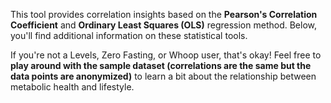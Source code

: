 This tool provides correlation insights based on the **Pearson's Correlation Coefficient** and 
**Ordinary Least Squares (OLS)** regression method. 
Below, you'll find additional information on these statistical tools.

If you're not a Levels, Zero Fasting, or Whoop user, that's okay!
Feel free to **play around with the sample dataset (correlations are the same but the data points are anonymized)**
to learn a bit about the relationship between metabolic health and lifestyle.